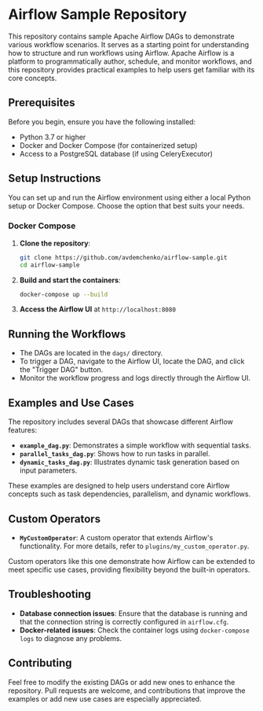 # Airflow Sample Repository

This repository contains sample Apache Airflow DAGs to demonstrate various workflow scenarios. It serves as a starting point for understanding how to structure and run workflows using Airflow. Apache Airflow is a platform to programmatically author, schedule, and monitor workflows, and this repository provides practical examples to help users get familiar with its core concepts.

## Prerequisites

Before you begin, ensure you have the following installed:

- Python 3.7 or higher
- Docker and Docker Compose (for containerized setup)
- Access to a PostgreSQL database (if using CeleryExecutor)

## Setup Instructions

You can set up and run the Airflow environment using either a local Python setup or Docker Compose. Choose the option that best suits your needs.

### Docker Compose

1. **Clone the repository**:
   ```bash
   git clone https://github.com/avdemchenko/airflow-sample.git
   cd airflow-sample
   ```

2. **Build and start the containers**:
   ```bash
   docker-compose up --build
   ```

3. **Access the Airflow UI** at `http://localhost:8080`

## Running the Workflows

- The DAGs are located in the `dags/` directory.
- To trigger a DAG, navigate to the Airflow UI, locate the DAG, and click the "Trigger DAG" button.
- Monitor the workflow progress and logs directly through the Airflow UI.

## Examples and Use Cases

The repository includes several DAGs that showcase different Airflow features:

- **`example_dag.py`**: Demonstrates a simple workflow with sequential tasks.
- **`parallel_tasks_dag.py`**: Shows how to run tasks in parallel.
- **`dynamic_tasks_dag.py`**: Illustrates dynamic task generation based on input parameters.

These examples are designed to help users understand core Airflow concepts such as task dependencies, parallelism, and dynamic workflows.

## Custom Operators

- **`MyCustomOperator`**: A custom operator that extends Airflow's functionality. For more details, refer to `plugins/my_custom_operator.py`.

Custom operators like this one demonstrate how Airflow can be extended to meet specific use cases, providing flexibility beyond the built-in operators.

## Troubleshooting

- **Database connection issues**: Ensure that the database is running and that the connection string is correctly configured in `airflow.cfg`.
- **Docker-related issues**: Check the container logs using `docker-compose logs` to diagnose any problems.

## Contributing

Feel free to modify the existing DAGs or add new ones to enhance the repository. Pull requests are welcome, and contributions that improve the examples or add new use cases are especially appreciated.
